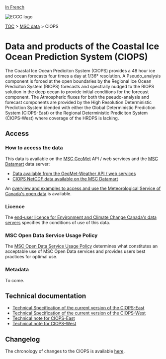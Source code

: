 [In French](readme_ciops_fr.md)

![ECCC logo](../../img_eccc-logo.png)

[TOC](../../readme_en.md) > [MSC data](../readme_en.md) > CIOPS

# Data and products of the Coastal Ice Ocean Prediction System (CIOPS)

The Coastal Ice Ocean Prediciton System (CIOPS) provides a 48 hour ice and ocean forecasts four times a day at 1/36° resolution. A Pseudo_analysis component is forced at the open boundaries by the Regional Ice Ocean Prediciton System (RIOPS) forecasts and spectrally nudged to the RIOPS solution in the deep ocean to provide initial conditions for the forecast component. The Atmospheric fluxes for both the pseudo-analysis and forecast components are provided by the High Resolution Deterministic Prediction System blended with either the Global Deterministic Prediction System (CIOPS-East) or the Regional Deterministic Prediciton System (CIOPS-West) where coverage of the HRDPS is lacking.

## Access

### How to access the data 

This data is available on the [MSC GeoMet](../../msc-geomet/readme_en.md) API / web services and the [MSC Datamart](../../msc-datamart/readme_en.md) data server:

* [Data available from the GeoMet-Weather API / web services](../../msc-geomet/readme_en.md)
* [CIOPS NetCDF data available on the MSC Datamart](readme_ciops_nemo-datamart_en.md)  

An [overview and examples to access and use the Meteorological Service of Canada's open data](../../usage/readme_en.md) is available.

### Licence

The [end-user licence for Environment and Climate Change Canada's data servers](../../licence/readme_en.md) specifies the conditions of use of this data.

### MSC Open Data Service Usage Policy

The [MSC Open Data Service Usage Policy](../../usage-policy/readme_en.md) determines what constitutes an acceptable use of MSC Open Data services and provides users best practices for optimal use.

### Metadata

To come.

## Technical documentation

* [Technical Specification of the current version of the CIOPS-East](https://collaboration.cmc.ec.gc.ca/cmc/CMOI/product_guide/docs/tech_specifications/tech_specifications_CIOPS-EAST_e.pdf)
* [Technical Specification of the current version of the CIOPS-West](https://collaboration.cmc.ec.gc.ca/cmc/CMOI/product_guide/docs/tech_specifications/tech_specifications_CIOPS-WEST_e.pdf)
* [Technical note for CIOPS-East](https://collaboration.cmc.ec.gc.ca/cmc/CMOI/product_guide/docs/tech_notes/technote_ciops-east_e.pdf)
* [Technical note for CIOPS-West](https://collaboration.cmc.ec.gc.ca/cmc/CMOI/product_guide/docs/tech_notes/technote_ciops-west_e.pdf)

## Changelog 

The chronology of changes to the CIOPS is available [here](changelog_ciops_en.md).

